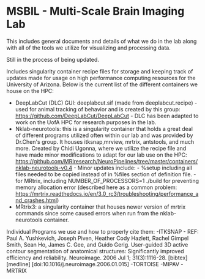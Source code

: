 # MSBIL - Multi-Scale Brain Imaging Lab
This includes general documents and details of what we do in the lab along with all of the tools we utilize for visualizing and processing data.

Still in the process of being updated.

Includes singularity container recipe files for storage and keeping track of updates made for usage on high performance computing resources for the University of Arizona.
Below is the current list of the different containers we house on the HPC:
- DeepLabCut (DLC) GUI: deeplabcut.sif (made from deeplabcut.recipe) - used for animal tracking of behavior and is created by this group: https://github.com/DeepLabCut/DeepLabCut
        - DLC has been adapted to work on the UofA HPC for research purposes in the lab. 
- Nklab-neurotools: this is a singularity container that holds a great deal of different programs utilized often within our lab and was provided by Dr.Chen's group. It houses itksnap,mrview, mrtrix, antstools, and much more. Created by Chidi Ugonna, where we utilize the recipe file and have made minor modifications to adapt for our lab use on the HPC: https://github.com/MRIresearch/NeuroPipelines/tree/master/containers/nklab-neurotools-v0.4
        - Minor updates include: 
                - %setup including all files needed to be copied instead of in %files section of definition file.
                - for MRtrix, including NUMBER_OF_PROCESSORS=1 ./build for preventing memory allocation error (described here as a common problem: https://mrtrix.readthedocs.io/en/3.0_rc3/troubleshooting/performance_and_crashes.html)
- MRtrix3: a singularity container that houses newer version of mrtrix commands since some caused errors when run from the nklab-neurotools container. 


Individual Programs we use and how to properly cite them:
-ITKSNAP
        - REF: Paul A. Yushkevich, Joseph Piven, Heather Cody Hazlett, Rachel Gimpel Smith, Sean Ho, James C. Gee, and Guido Gerig. User-guided 3D active contour segmentation of anatomical structures: Significantly improved efficiency and reliability. Neuroimage. 2006 Jul 1; 31(3):1116-28.
[bibtex] [medline] [doi:10.1016/j.neuroimage.2006.01.015] 
-TORTOISE
-MIPAV
-MRTRIX
